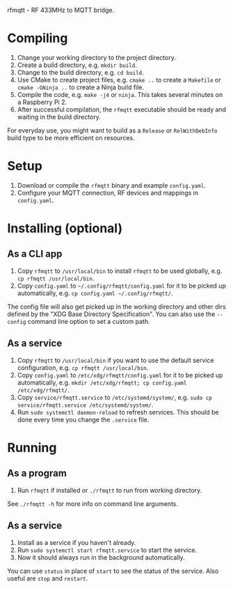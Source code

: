 rfmqtt - RF 433MHz to MQTT bridge.

# Compiling

1. Change your working directory to the project directory.
2. Create a build directory, e.g. `mkdir build`.
3. Change to the build directory, e.g. `cd build`.
4. Use CMake to create project files, e.g. `cmake ..` to create a `Makefile` or
`cmake -GNinja ..` to create a Ninja build file.
5. Compile the code, e.g. `make -j4` or `ninja`. This takes several minutes on
a Raspberry Pi 2.
6. After successful compilation, the `rfmqtt` executable should be ready and
waiting in the build directory.

For everyday use, you might want to build as a `Release` or `RelWithDebInfo`
build type to be more efficient on resources.

# Setup

1. Download or compile the `rfmqtt` binary and example `config.yaml`.
2. Configure your MQTT connection, RF devices and mappings in `config.yaml`.

# Installing (optional)

## As a CLI app

1. Copy `rfmqtt` to `/usr/local/bin` to install `rfmqtt` to be used globally,
e.g. `cp rfmqtt /usr/local/bin`.
2. Copy `config.yaml` to `~/.config/rfmqtt/config.yaml` for it to be picked up
automatically, e.g. `cp config.yaml ~/.config/rfmqtt/`.

The config file will also get picked up in the working directory and other
dirs defined by the "XDG Base Directory Specification". You can also use the
`--config` command line option to set a custom path.

## As a service
1. Copy `rfmqtt` to `/usr/local/bin` if you want to use the default
service configuration, e.g. `cp rfmqtt /usr/local/bin`.
2. Copy `config.yaml` to `/etc/xdg/rfmqtt/config.yaml` for it to be picked up
automatically,
e.g. `mkdir /etc/xdg/rfmqtt; cp config.yaml /etc/xdg/rfmqtt/`.
3. Copy `service/rfmqtt.service` to `/etc/systemd/system/`,
e.g. `sudo cp service/rfmqtt.service /etc/systemd/system/`.
4. Run `sudo systemctl daemon-reload` to refresh services. This should be done
every time you change the `.service` file.

# Running

## As a program

1. Run `rfmqtt` if installed or `./rfmqtt` to run from working directory.

See `./rfmqtt -h` for more info on command line arguments.

## As a service

1. Install as a service if you haven't already.
2. Run `sudo systemctl start rfmqtt.service` to start the service.
3. Now it should always run in the background automatically.

You can use `status` in place of `start` to see the status of the service.
Also useful are `stop` and `restart`.
